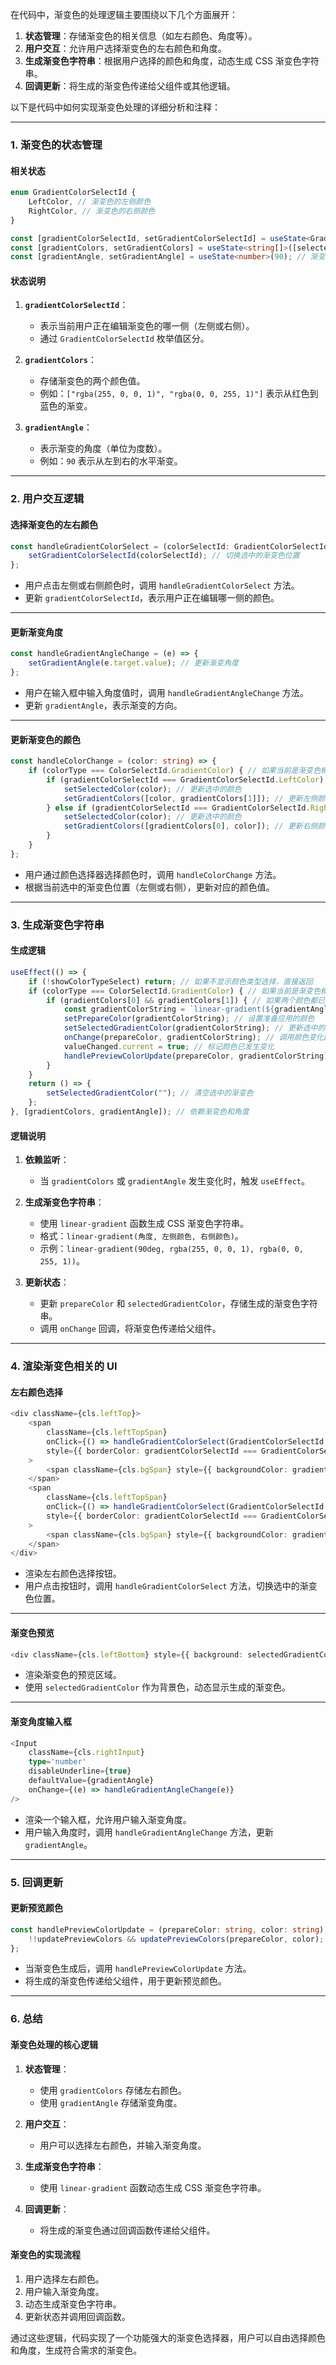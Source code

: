 在代码中，渐变色的处理逻辑主要围绕以下几个方面展开：

1. **状态管理**：存储渐变色的相关信息（如左右颜色、角度等）。
2. **用户交互**：允许用户选择渐变色的左右颜色和角度。
3. **生成渐变色字符串**：根据用户选择的颜色和角度，动态生成 CSS 渐变色字符串。
4. **回调更新**：将生成的渐变色传递给父组件或其他逻辑。

以下是代码中如何实现渐变色处理的详细分析和注释：

---

### **1. 渐变色的状态管理**

#### **相关状态**
```typescript
enum GradientColorSelectId {
    LeftColor, // 渐变色的左侧颜色
    RightColor, // 渐变色的右侧颜色
}

const [gradientColorSelectId, setGradientColorSelectId] = useState<GradientColorSelectId>(GradientColorSelectId.LeftColor); // 当前选中的渐变色位置
const [gradientColors, setGradientColors] = useState<string[]>([selectedColor || "", selectedColor || ""]); // 渐变色的两个颜色
const [gradientAngle, setGradientAngle] = useState<number>(90); // 渐变角度（默认 90 度）
```

#### **状态说明**
1. **`gradientColorSelectId`**：
   - 表示当前用户正在编辑渐变色的哪一侧（左侧或右侧）。
   - 通过 `GradientColorSelectId` 枚举值区分。

2. **`gradientColors`**：
   - 存储渐变色的两个颜色值。
   - 例如：`["rgba(255, 0, 0, 1)", "rgba(0, 0, 255, 1)"]` 表示从红色到蓝色的渐变。

3. **`gradientAngle`**：
   - 表示渐变的角度（单位为度数）。
   - 例如：`90` 表示从左到右的水平渐变。

---

### **2. 用户交互逻辑**

#### **选择渐变色的左右颜色**
```typescript
const handleGradientColorSelect = (colorSelectId: GradientColorSelectId) => {
    setGradientColorSelectId(colorSelectId); // 切换选中的渐变色位置
};
```

- 用户点击左侧或右侧颜色时，调用 `handleGradientColorSelect` 方法。
- 更新 `gradientColorSelectId`，表示用户正在编辑哪一侧的颜色。

---

#### **更新渐变角度**
```typescript
const handleGradientAngleChange = (e) => {
    setGradientAngle(e.target.value); // 更新渐变角度
};
```

- 用户在输入框中输入角度值时，调用 `handleGradientAngleChange` 方法。
- 更新 `gradientAngle`，表示渐变的方向。

---

#### **更新渐变色的颜色**
```typescript
const handleColorChange = (color: string) => {
    if (colorType === ColorSelectId.GradientColor) { // 如果当前是渐变色模式
        if (gradientColorSelectId === GradientColorSelectId.LeftColor) {
            setSelectedColor(color); // 更新选中的颜色
            setGradientColors([color, gradientColors[1]]); // 更新左侧颜色
        } else if (gradientColorSelectId === GradientColorSelectId.RightColor) {
            setSelectedColor(color); // 更新选中的颜色
            setGradientColors([gradientColors[0], color]); // 更新右侧颜色
        }
    }
};
```

- 用户通过颜色选择器选择颜色时，调用 `handleColorChange` 方法。
- 根据当前选中的渐变色位置（左侧或右侧），更新对应的颜色值。

---

### **3. 生成渐变色字符串**

#### **生成逻辑**
```typescript
useEffect(() => {
    if (!showColorTypeSelect) return; // 如果不显示颜色类型选择，直接返回
    if (colorType === ColorSelectId.GradientColor) { // 如果当前是渐变色模式
        if (gradientColors[0] && gradientColors[1]) { // 如果两个颜色都已选中
            const gradientColorString = `linear-gradient(${gradientAngle}deg, ${gradientColors[0]}, ${gradientColors[1]})`; // 生成渐变色字符串
            setPrepareColor(gradientColorString); // 设置准备应用的颜色
            setSelectedGradientColor(gradientColorString); // 更新选中的渐变色
            onChange(prepareColor, gradientColorString); // 调用颜色变化回调
            valueChanged.current = true; // 标记颜色已发生变化
            handlePreviewColorUpdate(prepareColor, gradientColorString); // 更新预览颜色
        }
    }
    return () => {
        setSelectedGradientColor(""); // 清空选中的渐变色
    };
}, [gradientColors, gradientAngle]); // 依赖渐变色和角度
```

#### **逻辑说明**
1. **依赖监听**：
   - 当 `gradientColors` 或 `gradientAngle` 发生变化时，触发 `useEffect`。

2. **生成渐变色字符串**：
   - 使用 `linear-gradient` 函数生成 CSS 渐变色字符串。
   - 格式：`linear-gradient(角度, 左侧颜色, 右侧颜色)`。
   - 示例：`linear-gradient(90deg, rgba(255, 0, 0, 1), rgba(0, 0, 255, 1))`。

3. **更新状态**：
   - 更新 `prepareColor` 和 `selectedGradientColor`，存储生成的渐变色字符串。
   - 调用 `onChange` 回调，将渐变色传递给父组件。

---

### **4. 渲染渐变色相关的 UI**

#### **左右颜色选择**
```typescript
<div className={cls.leftTop}>
    <span 
        className={cls.leftTopSpan} 
        onClick={() => handleGradientColorSelect(GradientColorSelectId.LeftColor)} 
        style={{ borderColor: gradientColorSelectId === GradientColorSelectId.LeftColor ? '#60ce75' : '#d7d7d7' }}
    >
        <span className={cls.bgSpan} style={{ backgroundColor: gradientColors[0] }}></span>
    </span>
    <span 
        className={cls.leftTopSpan} 
        onClick={() => handleGradientColorSelect(GradientColorSelectId.RightColor)} 
        style={{ borderColor: gradientColorSelectId === GradientColorSelectId.RightColor ? '#60ce75' : '#d7d7d7' }}
    >
        <span className={cls.bgSpan} style={{ backgroundColor: gradientColors[1] }}></span>
    </span>
</div>
```

- 渲染左右颜色选择按钮。
- 用户点击按钮时，调用 `handleGradientColorSelect` 方法，切换选中的渐变色位置。

---

#### **渐变色预览**
```typescript
<div className={cls.leftBottom} style={{ background: selectedGradientColor }}></div>
```

- 渲染渐变色的预览区域。
- 使用 `selectedGradientColor` 作为背景色，动态显示生成的渐变色。

---

#### **渐变角度输入框**
```typescript
<Input 
    className={cls.rightInput} 
    type='number' 
    disableUnderline={true} 
    defaultValue={gradientAngle} 
    onChange={(e) => handleGradientAngleChange(e)} 
/>
```

- 渲染一个输入框，允许用户输入渐变角度。
- 用户输入角度时，调用 `handleGradientAngleChange` 方法，更新 `gradientAngle`。

---

### **5. 回调更新**

#### **更新预览颜色**
```typescript
const handlePreviewColorUpdate = (prepareColor: string, color: string) => {
    !!updatePreviewColors && updatePreviewColors(prepareColor, color); // 调用父组件的回调函数
};
```

- 当渐变色生成后，调用 `handlePreviewColorUpdate` 方法。
- 将生成的渐变色传递给父组件，用于更新预览颜色。

---

### **6. 总结**

#### **渐变色处理的核心逻辑**
1. **状态管理**：
   - 使用 `gradientColors` 存储左右颜色。
   - 使用 `gradientAngle` 存储渐变角度。

2. **用户交互**：
   - 用户可以选择左右颜色，并输入渐变角度。

3. **生成渐变色字符串**：
   - 使用 `linear-gradient` 函数动态生成 CSS 渐变色字符串。

4. **回调更新**：
   - 将生成的渐变色通过回调函数传递给父组件。

#### **渐变色的实现流程**
1. 用户选择左右颜色。
2. 用户输入渐变角度。
3. 动态生成渐变色字符串。
4. 更新状态并调用回调函数。

通过这些逻辑，代码实现了一个功能强大的渐变色选择器，用户可以自由选择颜色和角度，生成符合需求的渐变色。
